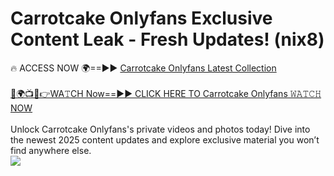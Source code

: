 # Carrotcake Onlyfans Exclusive Content Leak - Fresh Updates! (nix8)

🔥 ACCESS NOW 🌍==►► <a href="https://tinyurl.com/kvy9nzfs" rel="nofollow">Carrotcake Onlyfans Latest Collection</a>
<br><br>
[🔴🌍📺📱👉WA𝚃CH Now==►► CLICK HERE TO Carrotcake Onlyfans 𝚆𝙰𝚃𝙲𝙷 NOW](https://tinyurl.com/kvy9nzfs)
<br><br>
Unlock Carrotcake Onlyfans's private videos and photos today! Dive into the newest 2025 content updates and explore exclusive material you won’t find anywhere else.
<br>
<a href="https://tinyurl.com/kvy9nzfs" rel="nofollow" data-target="animated-image.originalLink"><img src="https://camo.githubusercontent.com/8a4f000d20f83aca3bf7ec5f350d767afa0574a8a352519fd8cfa583a6f93a33/68747470733a2f2f692e696d6775722e636f6d2f644a486b345a712e676966" data-canonical-src="https://i.imgur.com/dJHk4Zq.gif" style="max-width: 100%; display: inline-block;" data-target="animated-image.originalImage"></a>
<br>
